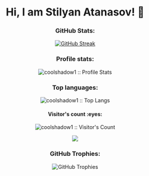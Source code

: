 <h1 align="center">Hi, I am Stilyan Atanasov! 👋</h1>

<!-- GitHub Stats -->
<h3 align="center">GitHub Stats:</h3>
<p align="center"><a href="https://git.io/streak-stats"><img src="https://github-readme-streak-stats.herokuapp.com?user=coolshadow1&theme=black-ice&date_format=j%20M%5B%20Y%5D" alt="GitHub Streak" /></a></p>

<!-- Profile Stats -->
<h3 align="center">Profile stats:</h3>
<p align="center"><img src="https://github-readme-stats.vercel.app/api?username=coolshadow1&show_icons=true&theme=synthwave" alt="coolshadow1 :: Profile Stats" /></p>

<!-- Mostly Used Languages -->
<h3 align="center">Top languages:</h3>
<p align="center"><img src="https://github-readme-stats.vercel.app/api/top-langs/?username=coolshadow1&langs_count=10&theme=tokyonight&layout=compact" alt="coolshadow1 :: Top Langs" /></p>

<!-- Profile Views Count -->
<h4 align="center">Visitor's count :eyes:</h4>
<p align="center"><img src="https://profile-counter.glitch.me/{coolshadow1}/count.svg" alt="coolshadow1 :: Visitor's Count" /></p>
<p align="center"><img src="https://media.giphy.com/media/4rZA5D22301iMgrUNd/giphy.gif" /></p>

<!-- My Throphies -->
<h3 align="center">GitHub Trophies:</h3>
<p align="center"><img align="center" src="https://github-profile-trophy.vercel.app/?username=coolshadow1&theme=matrix" alt="GitHub Trophies" /></p>
